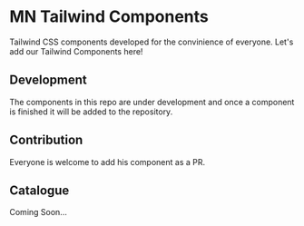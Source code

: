 # MN Tailwind Components
Tailwind CSS components developed for the convinience of everyone. Let's add our Tailwind Components here!
  
## Development  
The components in this repo are under development and once a component is finished it will be added to the repository.

## Contribution  
Everyone is welcome to add his component as a PR.

## Catalogue  
Coming Soon...